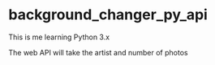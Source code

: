 # background_changer_py_api

This is me learning Python 3.x

The web API will take the artist and number of photos 

